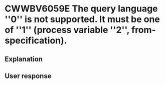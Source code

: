 # CWWBV6059E The query language ''0'' is not supported. It must be one of ''1'' (process variable ''2'', from-specification).

## Explanation

## User response